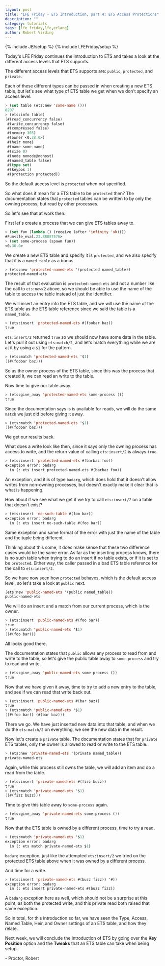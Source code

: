 ```yaml
---
layout: post
title: "LFE Friday - ETS Introduction, part 4: ETS Access Protections"
description: ""
category: tutorials
tags: [lfe friday,lfe,erlang]
author: Robert Virding
---
```

{% include JB/setup %}
{% include LFEFriday/setup %}

Today's LFE Friday continues the introduction to ETS and takes a look at the different access levels that ETS supports.

The different access levels that ETS supports are: ``public``, ``protected``, and ``private``.

Each of these different types can be passed in when creating a new ETS table, but let's see what type of ETS table we get when we don't specify an access level.

```lisp
> (set table (ets:new 'some-name ()))
8207
> (ets:info table)
(#(read_concurrency false)
 #(write_concurrency false)
 #(compressed false)
 #(memory 305)
 #(owner <0.28.0>)
 #(heir none)
 #(name some-name)
 #(size 0)
 #(node nonode@nohost)
 #(named_table false)
 #(type set)
 #(keypos 1)
 #(protection protected))
```

So the default access level is ``protected`` when not specified.

So what does it mean for a ETS table to be ``protected`` then?  The documentation states that ``protected`` tables can be written to by only the owning process, but read by other processes.

So let's see that at work then.

First let's create a process that we can give ETS tables away to.

```lisp
> (set fun (lambda () (receive (after 'infinity 'ok))))
#Fun<lfe_eval.23.88887576>
> (set some-process (spawn fun))
<0.36.0>
```

We create a new ETS table and specify it is ``protected``, and we also specify that it is a ``named_table`` as a bonus.

```lisp
> (ets:new 'protected-named-ets '(protected named_table))
protected-named-ets
```

The result of that evaluation is ``protected-named-ets`` and not a number like the call to ``ets:new/2`` above, so we should be able to use the name of the table to access the table instead of just the identifier.

We will insert an entry into the ETS table, and we will use the name of the ETS table as the ETS table reference since we said the table is a ``named_table``.

```lisp
> (ets:insert 'protected-named-ets #(foobar baz))
true
```

``ets:insert/2`` returned ``true`` so we should now have some data in the table.  Let's pull it out using ``ets:match/2``, and let's match everything while we are at it by using a ``$1`` for the pattern.

```lisp
> (ets:match 'protected-named-ets '$1)
((#(foobar baz)))
```

So as the owner process of the ETS table, since this was the process that created it, we can read an write to the table.

Now time to give our table away.

```lisp
> (ets:give_away 'protected-named-ets some-process ())
true
```

Since the documentation says is is available for reads, we will do the same ``match`` we just did before giving it away.

```lisp
> (ets:match 'protected-named-ets '$1)
((#(foobar baz)))
```

We get our results back.

What does a write look like then, since it says only the owning process has access to write, and the return value of calling ``ets:insert/2`` is always ``true``.

```lisp
> (ets:insert 'protected-named-ets #(barbaz foo))
exception error: badarg
  in (: ets insert protected-named-ets #(barbaz foo))
```

An exception, and it is of type ``badarg``, which does hold that it doesn't allow writes from non-owning processes, but doesn't exactly make it clear that is what is happening.

How about if we see what we get if we try to call ``ets:insert/2`` on a table that doesn't exist?

```lisp
> (ets:insert 'no-such-table #(foo bar))
exception error: badarg
  in (: ets insert no-such-table #(foo bar))
```

Same exception and same format of the error with just the name of the table and the tuple being different.

Thinking about this some, it does make sense that these two difference cases would be the same error.  As far as the inserting process knows, there is no such table when trying to do an insert if no table exists, or if it is set to be ``protected``.  Either way, the caller passed in a bad ETS table reference for the call to ``ets:insert/2``.

So we have now seen how ``protected`` behaves, which is the default access level, so let's take a look at ``public`` next.

```lisp
(ets:new 'public-named-ets '(public named_table))
public-named-ets
```

We will do an insert and a match from our current process, which is the owner.

```lisp
> (ets:insert 'public-named-ets #(foo bar))
true
> (ets:match 'public-named-ets '$1)
((#(foo bar)))
```

All looks good there.

The documentation states that ``public`` allows any process to read from and write to the table, so let's give the public table away to ``some-process`` and try to read and write.

```lisp
> (ets:give_away 'public-named-ets some-process ())
true
```

Now that we have given it away, time to try to add a new entry to the table, and see if we can read that write back out.

```lisp
> (ets:insert 'public-named-ets #(bar baz))
true
> (ets:match 'public-named-ets '$1)
((#(foo bar)) (#(bar baz)))
```

There we go.  We have just inserted new data into that table, and when we do the ``ets:match/2`` on everything, we see the new data in the result.

Now let's create a ``private`` table.  The documentation states that for `private` ETS tables, only the owner is allowed to read or write to the ETS table.

```lisp
> (ets:new 'private-named-ets '(private named_table))
private-named-ets
```

Again, while this process still owns the table, we will add an item and do a read from the table.

```lisp
> (ets:insert 'private-named-ets #(fizz buzz))
true
> (ets:match 'private-named-ets '$1)
((#(fizz buzz)))
```

Time to give this table away to ``some-process`` again.

```lisp
> (ets:give_away 'private-named-ets some-process ())
true
```

Now that the ETS table is owned by a different process, time to try a read.

```lisp
> (ets:match 'private-named-ets '$1)
exception error: badarg
  in (: ets match private-named-ets $1)
```

``badarg`` exception, just like the attempted ``ets:insert/2`` we tried on the protected ETS table above when it was owned by a different process.

And time for a write.

```lisp
> (ets:insert 'private-named-ets #(buzz fizz)) '#))
exception error: badarg
  in (: ets insert private-named-ets #(buzz fizz))
```

A ``badarg`` exception here as well, which should not be a surprise at this point, as both the protected write, and this private read both raised that same exception.

So in total, for this introduction so far, we have seen the Type, Access, Named Table, Heir, and Owner settings of an ETS table, and how they relate.

Next week, we will conclude the introduction of ETS by going over the **Key Position** option and the **Tweaks** that an ETS table can take when being setup.

\- Proctor, Robert
